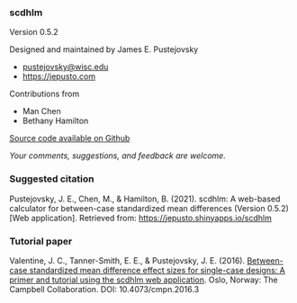 ### scdhlm

Version 0.5.2

Designed and maintained by James E. Pustejovsky

-   <pustejovsky@wisc.edu>
-   <https://jepusto.com>

Contributions from

-   Man Chen
-   Bethany Hamilton

[Source code available on
Github](https://github.com/jepusto/scdhlm/tree/master/inst/shiny-examples/scdhlm)

*Your comments, suggestions, and feedback are welcome.*

### Suggested citation

Pustejovsky, J. E., Chen, M., & Hamilton, B. (2021). scdhlm: A web-based
calculator for between-case standardized mean differences (Version
0.5.2) \[Web application\]. Retrieved from:
<https://jepusto.shinyapps.io/scdhlm>

### Tutorial paper

Valentine, J. C., Tanner-Smith, E. E., & Pustejovsky, J. E. (2016).
[Between-case standardized mean difference effect sizes for single-case
designs: A primer and tutorial using the scdhlm web
application](https://campbellcollaboration.org/library/effect-sizes-single-case-designs-campbell-discussion-paper-1.html).
Oslo, Norway: The Campbell Collaboration. DOI: 10.4073/cmpn.2016.3
